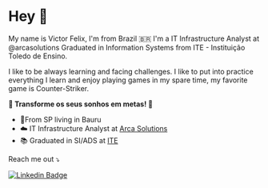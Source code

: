 # Hey 👋

My name is Victor Felix, I'm from Brazil 🇧🇷 I'm a IT Infrastructure Analyst at @arcasolutions
Graduated in Information Systems from ITE - Instituição Toledo de Ensino.

I like to be always learning and facing challenges. I like to put into practice everything I learn and enjoy playing games in my spare time, my favorite game is Counter-Striker.


**🏹 Transforme os seus sonhos em metas! 🎯**

- 📍From SP living in Bauru
- ☁️ IT Infrastructure Analyst at [Arca Solutions](https://www.arcasolutions.com/)
- 📚 Graduated in SI/ADS at [ITE](https://www.ite.edu.br/)

Reach me out ⤵️

[](https://www.youtube.com/channel/UCRhKK6VrISnIWPJjYxBPKnA/videos) [![Linkedin Badge](https://img.shields.io/badge/-LinkedIn-blue?style=flat-square&logo=Linkedin&logoColor=white&link=https://www.linkedin.com/in/victorhfelix//)](https://www.linkedin.com/in/victorhfelix//)
